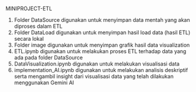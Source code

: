 MINIPROJECT-ETL

1. Folder DataSource digunakan untuk menyimpan data mentah yang akan diproses dalam ETL
2. Folder DataLoad digunakan untuk menyimpan hasil load data (hasil ETL) secara lokal
3. Folder image digunakan untuk menyimpan grafik hasil data visualization
4. ETL.ipynb digunakan untuk melakukan proses ETL terhadap data yang ada pada folder DataSource
5. DataVisualization.ipynb digunakan untuk melakukan visualisasi data
6. implementation_AI.ipynb digunakan untuk melakukan analisis deskriptif serta mengambil insight dari visualisasi data yang telah dilakukan menggunakan Gemini AI